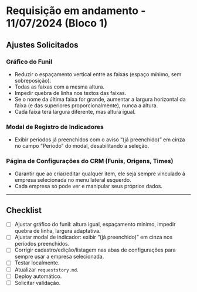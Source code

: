 # Requisição em andamento - 11/07/2024 (Bloco 1)

## Ajustes Solicitados

### Gráfico do Funil
- Reduzir o espaçamento vertical entre as faixas (espaço mínimo, sem sobreposição).
- Todas as faixas com a mesma altura.
- Impedir quebra de linha nos textos das faixas.
- Se o nome da última faixa for grande, aumentar a largura horizontal da faixa (e das superiores proporcionalmente), nunca a altura.
- Cada faixa terá largura diferente, mas altura igual.

### Modal de Registro de Indicadores
- Exibir períodos já preenchidos com o aviso “(já preenchido)” em cinza no campo “Período” do modal, desabilitando a seleção.

### Página de Configurações do CRM (Funis, Origens, Times)
- Garantir que ao criar/editar qualquer item, ele seja sempre vinculado à empresa selecionada no menu lateral esquerdo.
- Cada empresa só pode ver e manipular seus próprios dados.

---

## Checklist
- [ ] Ajustar gráfico do funil: altura igual, espaçamento mínimo, impedir quebra de linha, largura adaptativa.
- [ ] Ajustar modal de indicador: exibir “(já preenchido)” em cinza nos períodos preenchidos.
- [ ] Corrigir cadastro/edição/listagem nas abas de configurações para sempre usar a empresa selecionada.
- [ ] Testar localmente.
- [ ] Atualizar `requeststory.md`.
- [ ] Deploy automático.
- [ ] Solicitar validação. 
